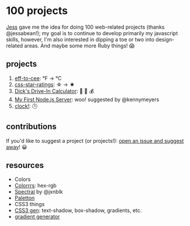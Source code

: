 # 100 projects

[Jess](https://github.com/jessabean/100-javascript-projects) gave me the idea for doing 100 web-related projects (thanks @jessabean!); my goal is to continue to develop primarily my javascript skills, however, I'm also interested in dipping a toe or two into design-related areas. And maybe some more Ruby things! :scream:


## projects

1. [eff-to-cee](https://github.com/dotsara/eff-to-cee): °F → °C
2. [css-star-ratings](https://github.com/dotsara/css-star-ratings): &#9734; → &#9733;
3. [Dick's Drive-In Calculator](https://github.com/dotsara/ddi-calc): :hamburger: :fries: :moneybag:
4. [My First Node.js Server](https://github.com/dotsara/my-first-node-js-server): woo! suggested by @kennymeyers
5. [clock!](https://github.com/dotsara/clock): :clock3:


## contributions

If you'd like to suggest a project (or projects!): [open an issue and suggest away](../../issues)! :grinning:

## resources

* Colors
 * [Colorrrs](http://hex.colorrrs.com/): hex-rgb
 * [Spectral](http://jxnblk.com/Spectral/) by @jxnblk
 * [Paletton](http://paletton.com/)
* CSS3 things
 * [CSS3 gen](http://css3gen.com/): text-shadow, box-shadow, gradients, etc.
 * [gradient generator](http://www.cssmatic.com/gradient-generator)
